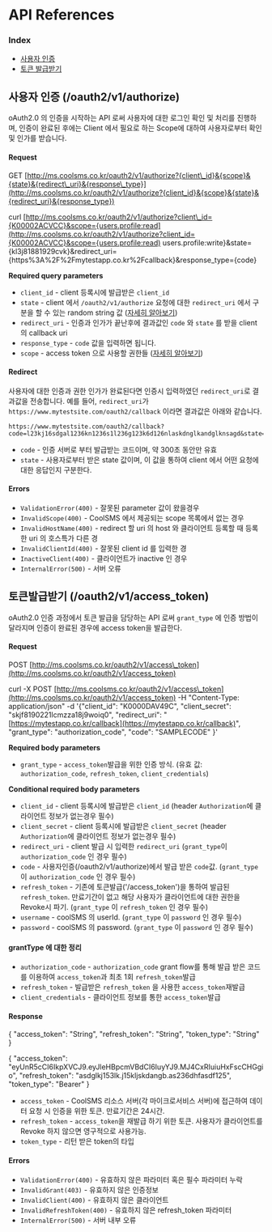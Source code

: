 # API References

### Index

* [사용자 인증](api-references.md#사용자-인-oauth2v1authorize)
* [토큰 발급받기](api-references.md#토큰발급받기-oauth2v1accesstoken)

## 사용자 인증 \(/oauth2/v1/authorize\)

oAuth2.0 의 인증을 시작하는 API 로써 사용자에 대한 로그인 확인 및 처리를 진행하며, 인증이 완료된 후에는 Client 에서 필요로 하는 Scope에 대하여 사용자로부터 확인 및 인가를 받습니다.

#### Request

GET [http://ms.coolsms.co.kr/oauth2/v1/authorize?{client\_id}&{scope}&{state}&{redirect\_uri}&{response\_type}](http://ms.coolsms.co.kr/oauth2/v1/authorize?{client_id}&{scope}&{state}&{redirect_uri}&{response_type})

curl [http://ms.coolsms.co.kr/oauth2/v1/authorize?client\_id={K00002ACVCC}&scope={users.profile:read](http://ms.coolsms.co.kr/oauth2/v1/authorize?client_id={K00002ACVCC}&scope={users.profile:read) users.profile:write}&state={kl3j81881929cvk}&redirect\_uri={https%3A%2F%2Fmytestapp.co.kr%2Fcallback}&response\_type={code}

 **Required query parameters** 

* `client_id` - client 등록시에 발급받은 `client_id`
* `state` - client 에서 `/oauth2/v1/authorize` 요청에 대한 `redirect_uri` 에서 구분을 할 수 있는 random string 값 \([자세히 알아보기](https://docs.coolsms.co.kr/oauth2/getting-started.html#state-값에-대한-사용방법)\)
* `redirect_uri` - 인증과 인가가 끝난후에 결과값인 `code` 와 `state` 를 받을 client의 callback uri
* `response_type` - `code` 값을 입력하면 됩니다. 
* `scope` - access token 으로 사용할 권한들 \([자세히 알아보기](https://docs.coolsms.co.kr/oauth2/how-to-use-scope.html)\)

#### Redirect

사용자에 대한 인증과 권한 인가가 완료된다면 인증시 입력하였던 `redirect_uri`로 결과값을 전송합니다. 예를 들어, `redirect_uri`가 `https://www.mytestsite.com/oauth2/callback` 이라면 결과값은 아래와 같습니다.

```text
https://www.mytestsite.com/oauth2/callback?code=l23kj16sdgal1236kn1236s1l236g123k6d126nlaskdnglkandglknsagd&state=alskdnglnl2k36j
```

* `code` - 인증 서버로 부터 발급받는 코드이며, 약 300초 동안만 유효
* `state` - 사용자로부터 받은 state 값이며, 이 값을 통하여 client 에서 어떤 요청에 대한 응답인지 구분한다. 

#### Errors

* `ValidationError(400)` - 잘못된 parameter 값이 왔을경우
* `InvalidScope(400)` - CoolSMS 에서 제공되는 scope 목록에서 없는 경우 
* `InvalidHostName(400)` - redirect 할 uri 의 host 와 클라이언트 등록할 때 등록한 uri 의 호스특가 다른 경
* `InvalidClientId(400)` - 잘못된 client id 를 입력한 경
* `InactiveClient(400)` - 클라이언트가 inactive 인 경우
* `InternalError(500)` - 서버 오류

## 토큰발급받기 \(/oauth2/v1/access\_token\)

oAuth2.0 인증 과정에서 토큰 발급을 담당하는 API 로써 `grant_type` 에 인증 방법이 달라지며 인증이 완료된 경우에 access token을 발급한다.

#### Request

POST [http://ms.coolsms.co.kr/oauth2/v1/access\_token](http://ms.coolsms.co.kr/oauth2/v1/access_token)

curl -X POST [http://ms.coolsms.co.kr/oauth2/v1/access\_token](http://ms.coolsms.co.kr/oauth2/v1/access_token) -H "Content-Type: application/json" -d '{"client\_id": "K0000DAV49C", "client\_secret": "skjf8190221lcmzza18j9woiq0", "redirect\_uri": "[https://mytestapp.co.kr/callback](https://mytestapp.co.kr/callback)", "grant\_type": "authorization\_code", "code": "SAMPLECODE" }'

 **Required body parameters** 

* `grant_type` - `access_token`발급을 위한 인증 방식. \(유효 값: `authorization_code`, `refresh_token`, `client_credentials`\)

 **Conditional required body parameters** 

* `client_id` - client 등록시에 발급받은 `client_id` \(header `Authorization`에 클라이언트 정보가 없는경우 필수\)
* `client_secret` - client 등록시에 발급받은 `client_secret` \(header `Authorization`에 클라이언트 정보가 없는경우 필수\)
* `redirect_uri` - client 발급 시 입력한 `redirect_uri` \(`grant_type`이 `authorization_code` 인 경우 필수\)
* `code` - 사용자인증\(/oauth2/v1/authorize\)에서 발급 받은 `code`값. \(`grant_type`이 `authorization_code` 인 경우 필수\)
* `refresh_token` - 기존에 토큰발급\('/access\_token'\)을 통하여 발급된 `refresh_token`. 만료기간이 없고 해당 사용자가 클라이언트에 대한 권한을 Revoke시 파기. \(`grant_type` 이 `refresh_token` 인 경우 필수\)
* `username` - coolSMS 의 userId. \(`grant_type` 이 `password` 인 경우 필수\)
* `password` - coolSMS 의 password. \(`grant_type` 이 `password` 인 경우 필수\)

#### grantType 에 대한 정리

* `authorization_code` - `authorization_code` grant flow를 통해 발급 받은 코드를 이용하여 `access_token`과 최초 1회 `refresh_token`발급
* `refresh_token` - 발급받은 `refresh_token` 을 사용한 `access_token`재발급
* `client_credentials` - 클라이언트 정보를 통한 `access_token`발급

#### Response

{ "access\_token": "String", "refresh\_token": "String", "token\_type": "String" }

{ "access\_token": "eyUnR5cCI6IkpXVCJ9.eyJleHBpcmVBdCI6IuyYJ9.MJ4CxRIuiuHxFscCHGgio", "refresh\_token": "asdglkj153lk.j15kljskdangb.as236dhfasdf125", "token\_type": "Bearer" }

* `access_token` - CoolSMS 리소스 서버\(각 마이크로서비스 서버\)에 접근하여 데이터 요청 시 인증을 위한 토큰. 만료기간은 24시간.
* `refresh_token` - `access_token`을 재발급 하기 위한 토큰. 사용자가 클라이언트를 Revoke 하지 않으면 영구적으로 사용가능.
* `token_type` - 리턴 받은 token의 타입

#### Errors

* `ValidationError(400)` - 유효하지 않은 파라미터 혹은 필수 파라미터 누락
* `InvalidGrant(403)` - 유효하지 않은 인증정보
* `InvalidClient(400)` - 유효하지 않은 클라이언트
* `InvalidRefreshToken(400)` - 유효하지 않은 refresh\_token 파라미터
* `InternalError(500)` - 서버 내부 오류

